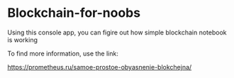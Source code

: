 # Blockchain-for-noobs
Using this console app, you can figire out how simple blockchain notebook is working

To find more information, use the link:

https://prometheus.ru/samoe-prostoe-obyasnenie-blokchejna/
